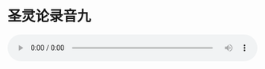# 圣灵论录音九

<audio style="width: 100%;" preload="false" controls controlslist="nodownload"><source src="//cdn.simai.ml/audio/mp3/old/27418.mp3" type="audio/mpeg">Your browser does not support the audio element.</audio>


